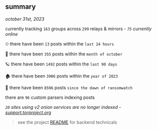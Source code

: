 
## summary
_october 31st, 2023_

currently tracking `163` groups across `299` relays & mirrors - _`75` currently online_

⏲ there have been `13` posts within the `last 24 hours`

🦈 there have been `355` posts within the `month of october`

🪐 there have been `1492` posts within the `last 90 days`

🏚 there have been `3906` posts within the `year of 2023`

🦕 there have been `8596` posts `since the dawn of ransomwatch`

there are `96` custom parsers indexing posts

_`20` sites using v2 onion services are no longer indexed - [support.torproject.org](https://support.torproject.org/onionservices/v2-deprecation/)_

> see the project [README](https://github.com/joshhighet/ransomwatch#ransomwatch--) for backend technicals
